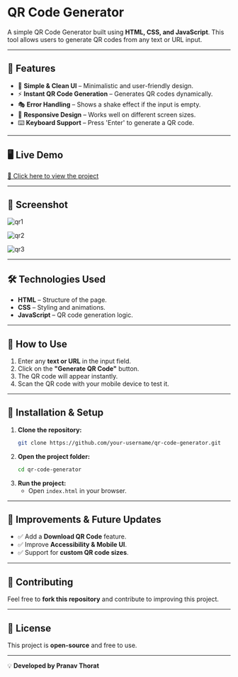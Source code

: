 # QR Code Generator

A simple QR Code Generator built using **HTML, CSS, and JavaScript**. This tool allows users to generate QR codes from any text or URL input.

---

## 🚀 Features

- 🎨 **Simple & Clean UI** – Minimalistic and user-friendly design.
- ⚡ **Instant QR Code Generation** – Generates QR codes dynamically.
- 🎭 **Error Handling** – Shows a shake effect if the input is empty.
- 📱 **Responsive Design** – Works well on different screen sizes.
- ⌨️ **Keyboard Support** – Press 'Enter' to generate a QR code.
---

## 🖥️ Live Demo
[🔗 Click here to view the project](https://qr-code-generator-three-theta.vercel.app/) 

---

## 📸 Screenshot
![qr1](https://github.com/user-attachments/assets/0915d92a-bb4b-4d57-b9fe-33df99983cc7)

![qr2](https://github.com/user-attachments/assets/7f633938-948a-4139-86d4-bc3f00031d05)

![qr3](https://github.com/user-attachments/assets/d3a30d1a-9829-49cf-a362-5356465ea34e)

---

## 🛠️ Technologies Used

- **HTML** – Structure of the page.
- **CSS** – Styling and animations.
- **JavaScript** – QR code generation logic.

---

## 📌 How to Use

1. Enter any **text or URL** in the input field.
2. Click on the **"Generate QR Code"** button.
3. The QR code will appear instantly.
4. Scan the QR code with your mobile device to test it.

---

## 🔧 Installation & Setup

1. **Clone the repository:**
   ```bash
   git clone https://github.com/your-username/qr-code-generator.git
   ```
2. **Open the project folder:**
   ```bash
   cd qr-code-generator
   ```
3. **Run the project:**
   - Open `index.html` in your browser.

---

## 🎯 Improvements & Future Updates

- ✅ Add a **Download QR Code** feature.
- ✅ Improve **Accessibility & Mobile UI**.
- ✅ Support for **custom QR code sizes**.

---

## 🤝 Contributing
Feel free to **fork this repository** and contribute to improving this project.

---

## 📜 License
This project is **open-source** and free to use.

---

💡 **Developed by Pranav Thorat**

